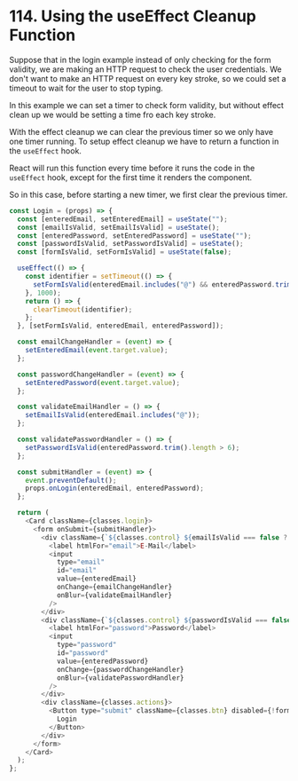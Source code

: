 # 114. Using the useEffect Cleanup Function

Suppose that in the login example instead of only checking for the form validity, we are making an HTTP request to check the user credentials. We don't want to make an HTTP request on every key stroke, so we could set a timeout to wait for the user to stop typing.

In this example we can set a timer to check form validity, but without effect clean up we would be setting a time fro each key stroke.

With the effect cleanup we can clear the previous timer so we only have one timer running. To setup effect cleanup we have to return a function in the `useEffect` hook.

React will run this function every time before it runs the code in the `useEffect` hook, except for the first time it renders the component.

So in this case, before starting a new timer, we first clear the previous timer.

```javascript
const Login = (props) => {
  const [enteredEmail, setEnteredEmail] = useState("");
  const [emailIsValid, setEmailIsValid] = useState();
  const [enteredPassword, setEnteredPassword] = useState("");
  const [passwordIsValid, setPasswordIsValid] = useState();
  const [formIsValid, setFormIsValid] = useState(false);

  useEffect(() => {
    const identifier = setTimeout(() => {
      setFormIsValid(enteredEmail.includes("@") && enteredPassword.trim().length > 6);
    }, 1000);
    return () => {
      clearTimeout(identifier);
    };
  }, [setFormIsValid, enteredEmail, enteredPassword]);

  const emailChangeHandler = (event) => {
    setEnteredEmail(event.target.value);
  };

  const passwordChangeHandler = (event) => {
    setEnteredPassword(event.target.value);
  };

  const validateEmailHandler = () => {
    setEmailIsValid(enteredEmail.includes("@"));
  };

  const validatePasswordHandler = () => {
    setPasswordIsValid(enteredPassword.trim().length > 6);
  };

  const submitHandler = (event) => {
    event.preventDefault();
    props.onLogin(enteredEmail, enteredPassword);
  };

  return (
    <Card className={classes.login}>
      <form onSubmit={submitHandler}>
        <div className={`${classes.control} ${emailIsValid === false ? classes.invalid : ""}`}>
          <label htmlFor="email">E-Mail</label>
          <input
            type="email"
            id="email"
            value={enteredEmail}
            onChange={emailChangeHandler}
            onBlur={validateEmailHandler}
          />
        </div>
        <div className={`${classes.control} ${passwordIsValid === false ? classes.invalid : ""}`}>
          <label htmlFor="password">Password</label>
          <input
            type="password"
            id="password"
            value={enteredPassword}
            onChange={passwordChangeHandler}
            onBlur={validatePasswordHandler}
          />
        </div>
        <div className={classes.actions}>
          <Button type="submit" className={classes.btn} disabled={!formIsValid}>
            Login
          </Button>
        </div>
      </form>
    </Card>
  );
};
```
